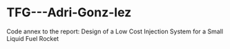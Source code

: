 # TFG---Adri-Gonz-lez
Code annex to the report: Design of a Low Cost Injection System for a Small Liquid Fuel Rocket
